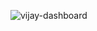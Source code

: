 ![vijay-dashboard](https://github.com/user-attachments/assets/c96accc5-ff9f-4907-a3e3-6a6df020d44b)
